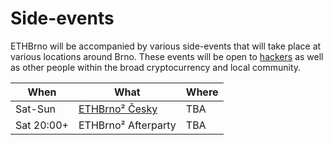 # Side-events

ETHBrno will be accompanied by various side-events that will take place at various locations around Brno. These events will be open to [hackers](../hackathon.md) as well as other people within the broad cryptocurrency and local community.

| When       | What                               | Where |
| ---------- | ---------------------------------- | ----- |
| Sat-Sun    | [ETHBrno² Česky](ethbrno-cesky.md) | TBA   |
| Sat 20:00+ | ETHBrno² Afterparty                | TBA   |
